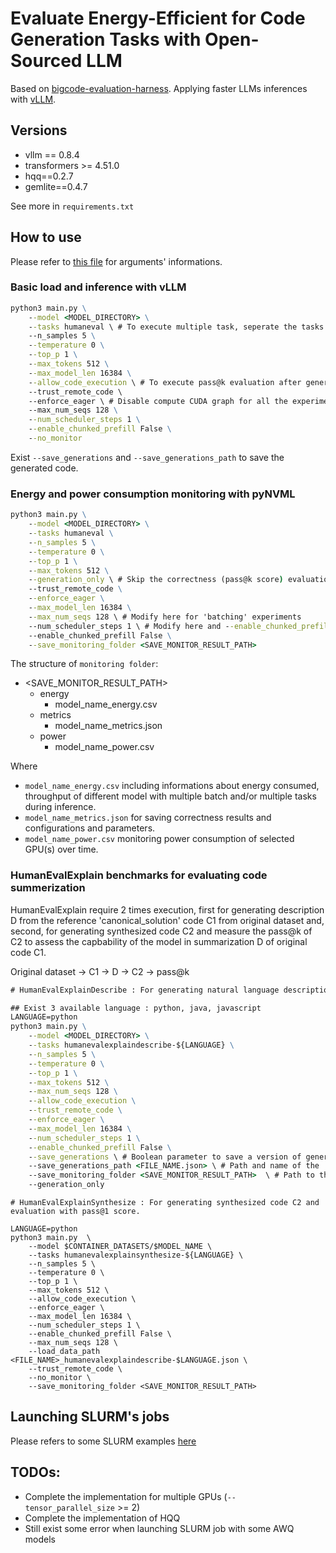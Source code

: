 # Evaluate Energy-Efficient for Code Generation Tasks with Open-Sourced LLM

Based on [bigcode-evaluation-harness](https://github.com/bigcode-project/bigcode-evaluation-harness).
Applying faster LLMs inferences with [vLLM](https://github.com/vllm-project/vllm).

## Versions

- vllm == 0.8.4
- transformers >= 4.51.0
- hqq==0.2.7
- gemlite==0.4.7

See more in `requirements.txt`

## How to use

Please refer to [this file](./code_eval/arguments.py) for arguments' informations.

### Basic load and inference with vLLM
```cmd
python3 main.py \
	--model <MODEL_DIRECTORY> \
	--tasks humaneval \ # To execute multiple task, seperate the tasks by ',' (eg. humaneval,mbpp,codesearchnet-python)
	--n_samples 5 \
	--temperature 0 \
	--top_p 1 \
	--max_tokens 512 \
	--max_model_len 16384 \
	--allow_code_execution \ # To execute pass@k evaluation after generation
	--trust_remote_code \ 
	--enforce_eager \ # Disable compute CUDA graph for all the experiments
	--max_num_seqs 128 \
	--num_scheduler_steps 1 \
	--enable_chunked_prefill False \
	--no_monitor
```

Exist `--save_generations` and `--save_generations_path` to save the generated code.

### Energy and power consumption monitoring with pyNVML
```cmd
python3 main.py \
	--model <MODEL_DIRECTORY> \
	--tasks humaneval \
	--n_samples 5 \
	--temperature 0 \
	--top_p 1 \
	--max_tokens 512 \
	--generation_only \ # Skip the correctness (pass@k score) evaluation 
	--trust_remote_code \
	--enforce_eager \
	--max_model_len 16384 \
	--max_num_seqs 128 \ # Modify here for 'batching' experiments
	--num_scheduler_steps 1 \ # Modify here and --enable_chunked_prefill for 'scheduler' experiment
	--enable_chunked_prefill False \
	--save_monitoring_folder <SAVE_MONITOR_RESULT_PATH> 
```

The structure of `monitoring folder`:
- <SAVE_MONITOR_RESULT_PATH>
  - energy
    - model_name_energy.csv
  - metrics
    - model_name_metrics.json
  - power
    - model_name_power.csv

Where 
- `model_name_energy.csv` including informations about energy consumed, throughput of different model with multiple batch and/or multiple tasks during inference.
- `model_name_metrics.json` for saving correctness results and configurations and parameters.
- `model_name_power.csv` monitoring power consumption of selected GPU(s) over time.

### HumanEvalExplain benchmarks for evaluating code summerization
HumanEvalExplain require 2 times execution, first for generating description D from the reference 'canonical_solution' code C1 from original dataset and, second, for generating synthesized code C2 and measure the pass@k of C2 to assess the capbability of the model in summarization D of original code C1.

Original dataset -> C1 -> D -> C2 -> pass@k

```cmd
# HumanEvalExplainDescribe : For generating natural language description D from the canonical solution code C1 of the original dataset HumanEval.

## Exist 3 available language : python, java, javascript
LANGUAGE=python 
python3 main.py \
	--model <MODEL_DIRECTORY> \
	--tasks humanevalexplaindescribe-${LANGUAGE} \
	--n_samples 5 \
	--temperature 0 \
	--top_p 1 \
	--max_tokens 512 \
	--max_num_seqs 128 \
	--allow_code_execution \
	--trust_remote_code \
	--enforce_eager \
	--max_model_len 16384 \
	--num_scheduler_steps 1 \
	--enable_chunked_prefill False \
	--save_generations \ # Boolean parameter to save a version of generated summarizations D for the next synthesized code C2
	--save_generations_path <FILE_NAME.json> \ # Path and name of the .json file
	--save_monitoring_folder <SAVE_MONITOR_RESULT_PATH>  \ # Path to the directory to save energy monitoring information
	--generation_only
```

```
# HumanEvalExplainSynthesize : For generating synthesized code C2 and evaluation with pass@1 score.

LANGUAGE=python 
python3 main.py  \
	--model $CONTAINER_DATASETS/$MODEL_NAME \
	--tasks humanevalexplainsynthesize-${LANGUAGE} \
	--n_samples 5 \
	--temperature 0 \
	--top_p 1 \
	--max_tokens 512 \
	--allow_code_execution \
	--enforce_eager \
	--max_model_len 16384 \
	--num_scheduler_steps 1 \
	--enable_chunked_prefill False \
	--max_num_seqs 128 \
	--load_data_path <FILE_NAME>_humanevalexplaindescribe-$LANGUAGE.json \
	--trust_remote_code \
	--no_monitor \
	--save_monitoring_folder <SAVE_MONITOR_RESULT_PATH>
```

## Launching SLURM's jobs

Please refers to some SLURM examples [here](./slurm/)

## TODOs:

- Complete the implementation for multiple GPUs (`--tensor_parallel_size` >= 2)
- Complete the implementation of HQQ 
- Still exist some error when launching SLURM job with some AWQ models